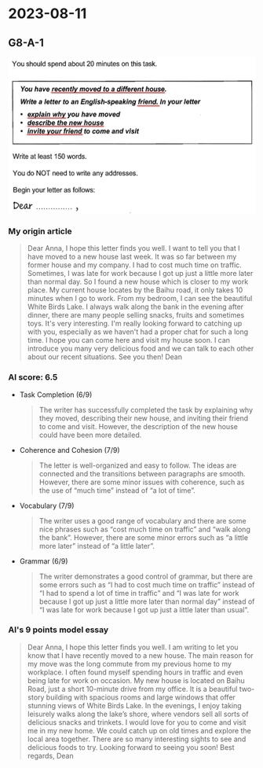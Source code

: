 # 2023-08-11
## G8-A-1 
![Alt text](image-1.png)

### My origin article
> Dear Anna,
> I hope this letter finds you well. I want to tell you that I have moved to a new house last week.
> It was so far between my former house and my company. I had to cost much time on traffic. Sometimes, I was late for work because I got up just a little more later than normal day. So I found a new house which is closer to my work place.
> My current house locates by the Baihu road, it only takes 10 minutes when I go to work. From my bedroom, I can see the beautiful White Birds Lake. I always walk along the bank in the evening after dinner, there are many people selling snacks, fruits and sometimes toys. It's very interesting.
> I'm really looking forward to catching up with you, especially as we haven't had a proper chat for such a long time. I hope you can come here and visit my house soon. I can introduce you many very delicious food and we can talk to each other about our recent situations.
> See you then!
> Dean

### AI score: 6.5
- Task Completion (6/9)
    > The writer has successfully completed the task by explaining why they moved, describing their new house, and inviting their friend to come and visit. However, the description of the new house could have been more detailed.

- Coherence and Cohesion (7/9)
    > The letter is well-organized and easy to follow. The ideas are connected and the transitions between paragraphs are smooth. However, there are some minor issues with coherence, such as the use of “much time” instead of “a lot of time”.

- Vocabulary (7/9)
    > The writer uses a good range of vocabulary and there are some nice phrases such as “cost much time on traffic” and “walk along the bank”. However, there are some minor errors such as “a little more later” instead of “a little later”.

- Grammar (6/9)
    > The writer demonstrates a good control of grammar, but there are some errors such as “I had to cost much time on traffic” instead of “I had to spend a lot of time in traffic” and “I was late for work because I got up just a little more later than normal day” instead of “I was late for work because I got up just a little later than usual”.

### AI's 9 points model essay
> Dear Anna,
> I hope this letter finds you well. I am writing to let you know that I have recently moved to a new house. The main reason for my move was the long commute from my previous home to my workplace. I often found myself spending hours in traffic and even being late for work on occasion.
> My new house is located on Baihu Road, just a short 10-minute drive from my office. It is a beautiful two-story building with spacious rooms and large windows that offer stunning views of White Birds Lake. In the evenings, I enjoy taking leisurely walks along the lake’s shore, where vendors sell all sorts of delicious snacks and trinkets.
> I would love for you to come and visit me in my new home. We could catch up on old times and explore the local area together. There are so many interesting sights to see and delicious foods to try.
> Looking forward to seeing you soon!
> Best regards,
> Dean